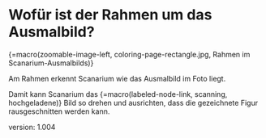 # Wofür ist der Rahmen um das Ausmalbild?

{=macro(zoomable-image-left, coloring-page-rectangle.jpg, Rahmen im Scanarium-Ausmalbilds)}

Am Rahmen erkennt Scanarium wie das Ausmalbild im Foto liegt.

Damit kann Scanarium das {=macro(labeled-node-link, scanning, hochgeladene)} Bild so drehen und ausrichten, dass die gezeichnete Figur rausgeschnitten werden kann.


version: 1.004
